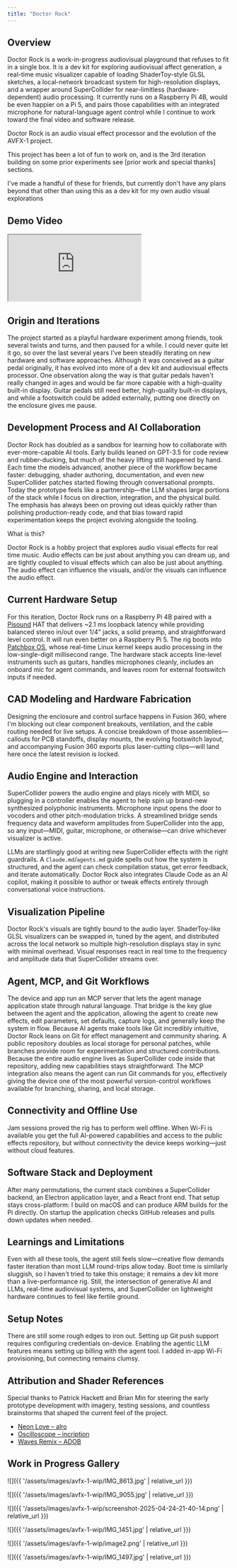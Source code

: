 ```yaml
---
title: "Doctor Rock"
---
```


## Overview

Doctor Rock is a work-in-progress audiovisual playground that refuses to fit in a single box. It is a dev kit for exploring audiovisual affect generation, a real-time music visualizer capable of loading ShaderToy-style GLSL sketches, a local-network broadcast system for high-resolution displays, and a wrapper around SuperCollider for near-limitless (hardware-dependent) audio processing. It currently runs on a Raspberry Pi 4B, would be even happier on a Pi 5, and pairs those capabilities with an integrated microphone for natural-language agent control while I continue to work toward the final video and software release.

Doctor Rock is an audio visual effect processor and the evolution of the AVFX-1 project.

This project has been a lot of fun to work on, and is the 3rd iteration building on some prior experiments see [prior work and special thanks] sections.

I've made a handful of these for friends, but currently don't have any plans beyond that other than using this as a dev kit for my own audio visual explorations

## Demo Video

<div class="experience-video">
  <iframe
    src="https://www.youtube.com/embed/DUmbHycygms"
    title="Doctor Rock demo"
    allow="autoplay; fullscreen; picture-in-picture"
    allowfullscreen
    loading="lazy"
  ></iframe>
</div>

## Origin and Iterations

The project started as a playful hardware experiment among friends, took several twists and turns, and then paused for a while. I could never quite let it go, so over the last several years I've been steadily iterating on new hardware and software approaches. Although it was conceived as a guitar pedal originally, it has evolved into more of a dev kit and audiovisual effects processor. One observation along the way is that guitar pedals haven't really changed in ages and would be far more capable with a high-quality built-in display. Guitar pedals still need better, high-quality built-in displays, and while a footswitch could be added externally, putting one directly on the enclosure gives me pause.

## Development Process and AI Collaboration

Doctor Rock has doubled as a sandbox for learning how to collaborate with ever-more-capable AI tools. Early builds leaned on GPT-3.5 for code review and rubber-ducking, but much of the heavy lifting still happened by hand. Each time the models advanced, another piece of the workflow became faster: debugging, shader authoring, documentation, and even new SuperCollider patches started flowing through conversational prompts. Today the prototype feels like a partnership—the LLM shapes large portions of the stack while I focus on direction, integration, and the physical build. The emphasis has always been on proving out ideas quickly rather than polishing production-ready code, and that bias toward rapid experimentation keeps the project evolving alongside the tooling.

What is this?

Doctor Rock is a hobby project that explores audio visual effects for real time music. Audio effects can be just about anything you can dream up, and are tightly coupled to visual effects which can also be just about anything. The audio effect can influence the visuals, and/or the visuals can influence the audio effect.

## Current Hardware Setup

For this iteration, Doctor Rock runs on a Raspberry Pi 4B paired with a [Pisound](https://blokas.io/pisound/) HAT that delivers ~2.1 ms loopback latency while providing balanced stereo in/out over 1/4" jacks, a solid preamp, and straightforward level control. It will run even better on a Raspberry Pi 5. The rig boots into [Patchbox OS](https://blokas.io/patchbox-os/), whose real-time Linux kernel keeps audio processing in the low-single-digit millisecond range. The hardware stack accepts line-level instruments such as guitars, handles microphones cleanly, includes an onboard mic for agent commands, and leaves room for external footswitch inputs if needed.

## CAD Modeling and Hardware Fabrication

Designing the enclosure and control surface happens in Fusion 360, where I'm blocking out clear component breakouts, ventilation, and the cable routing needed for live setups. A concise breakdown of those assemblies—callouts for PCB standoffs, display mounts, the evolving footswitch layout, and accompanying Fusion 360 exports plus laser-cutting clips—will land here once the latest revision is locked.

## Audio Engine and Interaction

SuperCollider powers the audio engine and plays nicely with MIDI, so plugging in a controller enables the agent to help spin up brand-new synthesized polyphonic instruments. Microphone input opens the door to vocoders and other pitch-modulation tricks. A streamlined bridge sends frequency data and waveform amplitudes from SuperCollider into the app, so any input—MIDI, guitar, microphone, or otherwise—can drive whichever visualizer is active.

LLMs are startlingly good at writing new SuperCollider effects with the right guardrails. A `Claude.md`/`agents.md` guide spells out how the system is structured, and the agent can check compilation status, get error feedback, and iterate automatically. Doctor Rock also integrates Claude Code as an AI copilot, making it possible to author or tweak effects entirely through conversational voice instructions.

## Visualization Pipeline

Doctor Rock's visuals are tightly bound to the audio layer. ShaderToy-like GLSL visualizers can be swapped in, tuned by the agent, and distributed across the local network so multiple high-resolution displays stay in sync with minimal overhead. Visual responses react in real time to the frequency and amplitude data that SuperCollider streams over.

## Agent, MCP, and Git Workflows

The device and app run an MCP server that lets the agent manage application state through natural language. That bridge is the key glue between the agent and the application, allowing the agent to create new effects, edit parameters, set defaults, capture logs, and generally keep the system in flow. Because AI agents make tools like Git incredibly intuitive, Doctor Rock leans on Git for effect management and community sharing. A public repository doubles as local storage for personal patches, while branches provide room for experimentation and structured contributions. Because the entire audio engine lives as SuperCollider code inside that repository, adding new capabilities stays straightforward. The MCP integration also means the agent can run Git commands for you, effectively giving the device one of the most powerful version-control workflows available for branching, sharing, and local storage.

## Connectivity and Offline Use

Jam sessions proved the rig has to perform well offline. When Wi-Fi is available you get the full AI-powered capabilities and access to the public effects repository, but without connectivity the device keeps working—just without cloud features.

## Software Stack and Deployment

After many permutations, the current stack combines a SuperCollider backend, an Electron application layer, and a React front end. That setup stays cross-platform: I build on macOS and can produce ARM builds for the Pi directly. On startup the application checks GitHub releases and pulls down updates when needed.

## Learnings and Limitations

Even with all these tools, the agent still feels slow—creative flow demands faster iteration than most LLM round-trips allow today. Boot time is similarly sluggish, so I haven't tried to take this onstage; it remains a dev kit more than a live-performance rig. Still, the intersection of generative AI and LLMs, real-time audiovisual systems, and SuperCollider on lightweight hardware continues to feel like fertile ground.

## Setup Notes

There are still some rough edges to iron out. Setting up Git push support requires configuring credentials on-device. Enabling the agentic LLM features means setting up billing with the agent tool. I added in-app Wi-Fi provisioning, but connecting remains clumsy.

## Attribution and Shader References

Special thanks to Patrick Hackett and Brian Min for steering the early prototype development with imagery, testing sessions, and countless brainstorms that shaped the current feel of the project.

- [Neon Love – alro](https://www.shadertoy.com/view/WdK3Dz)
- [Oscilloscope – incription](https://www.shadertoy.com/view/slc3DX)
- [Waves Remix – ADOB](https://www.shadertoy.com/view/4ljGD1)

## Work in Progress Gallery

![]({{ '/assets/images/avfx-1-wip/IMG_8613.jpg' | relative_url }})

![]({{ '/assets/images/avfx-1-wip/IMG_9055.jpg' | relative_url }})

![]({{ '/assets/images/avfx-1-wip/screenshot-2025-04-24-21-40-14.png' | relative_url }})

![]({{ '/assets/images/avfx-1-wip/IMG_1451.jpg' | relative_url }})

![]({{ '/assets/images/avfx-1-wip/image2.png' | relative_url }})

![]({{ '/assets/images/avfx-1-wip/IMG_1497.jpg' | relative_url }})
